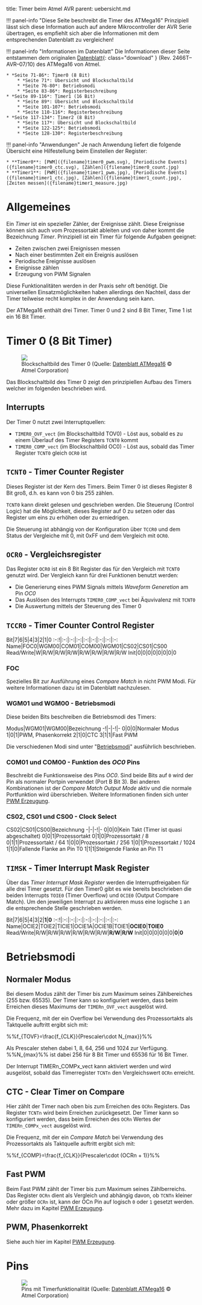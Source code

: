 title: Timer beim Atmel AVR
parent: uebersicht.md

!!! panel-info "Diese Seite beschreibt die Timer des ATMega16"
    Prinzipiell lässt sich diese Information auch auf andere Mikrocontroller der AVR Serie übertragen, es empfiehlt sich
    aber die Informationen mit dem entsprechenden Datenblatt zu vergleichen!

!!! panel-info "Informationen im Datenblatt"
    Die Informationen dieser Seite entstammen dem originalen [Datenblatt]({filename}atmel_atmega16.pdf){: class="download" }
    (Rev. 2466T–AVR–07/10) des ATMega16 von Atmel.

    * *Seite 71-86*: Timer0 (8 Bit)
        * *Seite 71*: Übersicht und Blockschaltbild
        * *Seite 76-80*: Betriebsmodi
        * *Seite 83-86*: Registerbeschreibung
    * *Seite 89-116*: Timer1 (16 Bit)
        * *Seite 89*: Übersicht und Blockschaltbild
        * *Seite 101-107*: Betriebsmodi
        * *Seite 110-116*: Registerbeschreibung
    * *Seite 117-134*: Timer2 (8 Bit)
        * *Seite 117*: Übersicht und Blockschaltbild
        * *Seite 122-125*: Betriebsmodi
        * *Seite 128-130*: Registerbeschreibung

!!! panel-info "Anwendungen"
    Je nach Anwendung liefert die folgende Übersicht eine Hilfestellung beim Einstellen der Register:

    * **Timer0**: [PWM]({filename}timer0_pwm.svg), [Periodische Events]({filename}timer0_ctc.svg), [Zählen]({filename}timer0_count.jpg)
    * **Timer1**: [PWM]({filename}timer1_pwm.jpg), [Periodische Events]({filename}timer1_ctc.jpg), [Zählen]({filename}timer1_count.jpg), [Zeiten messen]({filename}timer1_measure.jpg)

# Allgemeines
Ein *Timer* ist ein spezieller Zähler, der Ereignisse zählt. Diese Ereignisse können sich auch vom Prozessortakt ableiten
und von daher kommt die Bezeichnung *Timer*. Prinzipiell ist ein Timer für folgende Aufgaben geeignet:

* Zeiten zwischen zwei Ereignissen messen
* Nach einer bestimmten Zeit ein Ereignis auslösen
* Periodische Ereignisse auslösen
* Ereignisse zählen
* Erzeugung von PWM Signalen

Diese Funktionalitäten werden in der Praxis sehr oft benötigt. Die universellen Einsatzmöglichkeiten haben allerdings
den Nachteil, dass der Timer teilweise recht komplex in der Anwendung sein kann.

Der ATMega16 enthält drei Timer. Timer 0 und 2 sind 8 Bit Timer, Time 1 ist ein 16 Bit Timer.

# Timer 0 (8 Bit Timer)
<figure><img src="{filename}avr_timer0.svg"><figcaption>Blockschaltbild des Timer 0 (Quelle: <a href="http://www.atmel.com/images/doc2466.pdf">Datenblatt ATMega16</a> &copy; Atmel Corporation)</figcaption></figure>

Das Blockschaltbild des Timer 0 zeigt den prinzipiellen Aufbau des Timers welcher im folgenden beschrieben wird.

## Interrupts
Der Timer 0 nutzt zwei Interruptquellen:

* `TIMER0_OVF_vect` (im Blockschaltbild TOV0) - Löst aus, sobald es zu einem Überlauf des Timer Registers `TCNT0` kommt
* `TIMER0_COMP_vect` (im Blockschaltbild OC0) - Löst aus, sobald das Timer Register `TCNT0` gleich `OCR0` ist

## `TCNT0` - Timer Counter Register 
Dieses Register ist der Kern des Timers. Beim Timer 0 ist dieses Register 8 Bit groß, d.h. es kann von 0 bis 255 zählen.

`TCNT0` kann direkt gelesen und geschrieben werden. Die Steuerung (Control Logic) hat die Möglichkeit, dieses
Register auf 0 zu setzen oder das Register um eins zu erhöhen oder zu erniedrigen.

Die Steuerung ist abhängig von der Konfiguration über `TCCR0` und dem Status der Vergleiche mit 0, mit 0xFF und dem
Vergleich mit `OCR0`.

## `OCR0` - Vergleichsregister 
Das Register `OCR0` ist ein 8 Bit Register das für den Vergleich mit `TCNT0` genutzt wird. Der Vergleich kann für drei 
Funktionen benutzt werden:

* Die Generierung eines PWM Signals mittels *Waveform Generetion* am Pin *OC0*
* Das Auslösen des Interrupts `TIMER0_COMP_vect` bei Äquvivalenz mit `TCNT0`
* Die Auswertung mittels der Steuerung des Timer 0

## `TCCR0` - Timer Counter Control Register 

Bit|7|6|5|4|3|2|1|0
:-:!|:-:|:-:|:-:|:-:|:-:|:-:|:-:|:-:
Name|FOC0|WGM00|COM01|COM00|WGM01|CS02|CS01|CS00
Read/Write|W|R/W|R/W|R/W|R/W|R/W|R/W|R/W
Init|0|0|0|0|0|0|0|0

### FOC
Spezielles Bit zur Ausführung eines *Compare Match* in nicht PWM Modi. Für weitere Informationen dazu ist im Datenblatt
nachzulesen.

### WGM01 und WGM00 - Betriebsmodi
Diese beiden Bits beschreiben die Betriebsmodi des Timers:

Modus|WGM01|WGM00|Bezeichnung
-!|-|-!|-
0|0|0|Normaler Modus
1|0|1|PWM, Phasenkorrekt
2|1|0|CTC
3|1|1|Fast PWM

Die verschiedenen Modi sind unter "<a href="#betriebsmodi_1">Betriebsmodi</a>" ausführlich beschrieben.

### COM01 und COM00 - Funktion des *OC0* Pins
Beschreibt die Funktionsweise des Pins *OC0*. Sind beide Bits auf `0` wird der Pin als normaler Portpin verwendet
(Port B Bit 3). Bei anderen Kombinationen ist der *Compare Match Output Mode* aktiv und die normale Portfunktion wird
überschrieben. Weitere Informationen finden sich unter [PWM Erzeugung]({filename}avr_pwm.md).

### CS02, CS01 und CS00 - Clock Select

CS02|CS01|CS00|Bezeichnung
-|-|-!|-
0|0|0|Kein Takt (Timer ist quasi abgeschaltet)
0|0|1|Prozessortakt
0|1|0|Prozessortakt / 8
0|1|1|Prozessortakt / 64
1|0|0|Prozessortakt / 256
1|0|1|Prozessortakt / 1024
1|1|0|Fallende Flanke an Pin T0
1|1|1|Steigende Flanke an Pin T1

## `TIMSK` - Timer Interrupt Mask Register

Über das *Timer Interrupt Mask Register* werden die Interruptfreigaben für alle drei Timer gesetzt. Für den Timer0 gibt
es wie bereits beschrieben die beiden Interrupts `TOIE0` (Timer Overflow) und `OCIE0` (Output Compare Match). Um den
jeweiligen Interrupt zu aktivieren muss eine logische `1` an die entsprechende Stelle geschrieben werden.

Bit|7|6|5|4|3|2|**1**|**0**
:-:!|:-:|:-:|:-:|:-:|:-:|:-:|:-:|:-:
Name|OCIE2|TOIE2|TICIE1|OCIE1A|OCIE1B|TOIE1|**OCIE0**|**TOIE0**
Read/Write|R/W|R/W|R/W|R/W|R/W|R/W|**R/W**|**R/W**
Init|0|0|0|0|0|0|**0**|**0**

# Betriebsmodi
## Normaler Modus
Bei diesem Modus zählt der Timer bis zum Maximum seines Zählbereiches (255 bzw. 65535). Der Timer kann so konfiguriert
werden, dass beim Erreichen dieses Maximums der `TIMERn_OVF_vect` ausgelöst wird.

Die Frequenz, mit der ein Overflow bei Verwendung des Prozessortakts als Taktquelle auftritt ergibt sich mit:

%%f_{TOVF}=\frac{f_{CLK}}{Prescaler\cdot N_{max}}%%

Als Prescaler stehen dabei 1, 8, 64, 256 und 1024 zur Verfügung. %%N_{max}%% ist dabei 256 für 8 Bit Timer und 65536 für 
16 Bit Timer.

Der Interrupt TIMERn_COMPx_vect kann aktiviert werden und wird ausgelöst, sobald das Timerregister `TCNTn` den
Vergleichswert `OCRn` erreicht.

## CTC - Clear Timer on Compare
Hier zählt der Timer nach oben bis zum Erreichen des `OCRn` Registers. Das Register `TCNTn` wird beim Erreichen
zurückgesetzt. Der Timer kann so konfiguriert werden, dass beim Erreichen des `OCRn` Wertes der `TIMERn_COMPx_vect`
ausgelöst wird.

Die Frequenz, mit der ein *Compare Match* bei Verwendung des Prozessortakts als Taktquelle auftritt ergibt sich mit:

%%f_{COMP}=\frac{f_{CLK}}{Prescaler\cdot (OCRn + 1)}%%

## Fast PWM 
Beim Fast PWM zählt der Timer bis zum Maximum seines Zählberreichs. Das Register `OCRn` dient als Vergleich und abhängig
davon, ob `TCNTn` kleiner oder größer `OCRn` ist, kann der OCn Pin auf logisch `0` oder `1` gesetzt werden. Mehr dazu im Kapitel [PWM Erzeugung]({filename}avr_pwm.md).

## PWM, Phasenkorrekt
Siehe auch hier im Kapitel [PWM Erzeugung]({filename}avr_pwm.md).

# Pins

<figure><img src="{filename}avr_timer_pins.svg"><figcaption>Pins mit Timerfunktionalität (Quelle: <a href="http://www.atmel.com/images/doc2466.pdf">Datenblatt ATMega16</a> &copy; Atmel Corporation)</figcaption></figure>
